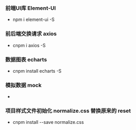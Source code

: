 ### 前端UI库 Element-UI
* npm i element-ui -S

### 前后端交换请求 axios
* cnpm i axios -S

### 数据图表 echarts
* cnpm install echarts -S

### 模拟数据 mock
* 

### 项目样式文件初始化 normalize.css 替换原来的 reset
* cnpm install --save normalize.css